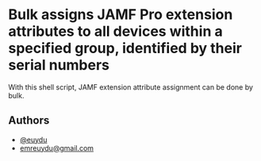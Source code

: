 
# Bulk assigns JAMF Pro extension attributes to all devices within a specified group, identified by their serial numbers

With this shell script, JAMF extension attribute assignment can be done by bulk.

## Authors

- [@euydu](https://www.github.com/octokatherine)
- emreuydu@gmail.com 

